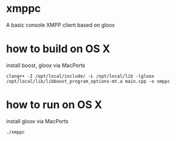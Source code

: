 xmppc
=====

A basic console XMPP client based on gloox

how to build on OS X
=====
install boost, gloox via MacPorts

``clang++ -I /opt/local/include/ -L /opt/local/lib -lgloox /opt/local/lib/libboost_program_options-mt.a main.cpp -o xmppc``

how to run on OS X
=====
install gloox via MacPorts

``./xmppc``